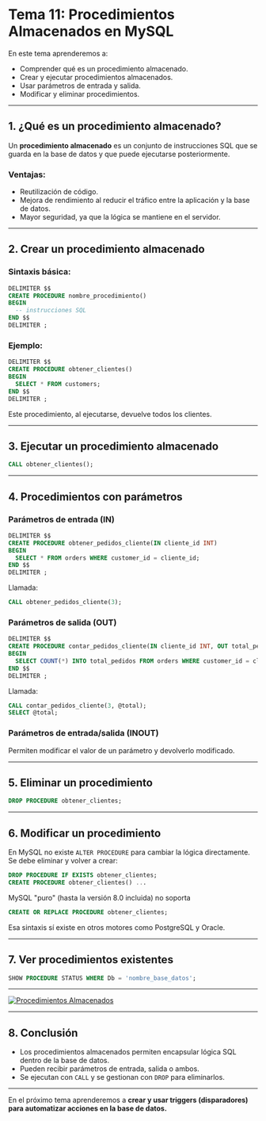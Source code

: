 # **Tema 11: Procedimientos Almacenados en MySQL**

En este tema aprenderemos a:

- Comprender qué es un procedimiento almacenado.
- Crear y ejecutar procedimientos almacenados.
- Usar parámetros de entrada y salida.
- Modificar y eliminar procedimientos.

---

## **1. ¿Qué es un procedimiento almacenado?**

Un **procedimiento almacenado** es un conjunto de instrucciones SQL que se guarda en la base de datos y que puede ejecutarse posteriormente.

### **Ventajas:**

- Reutilización de código.
- Mejora de rendimiento al reducir el tráfico entre la aplicación y la base de datos.
- Mayor seguridad, ya que la lógica se mantiene en el servidor.

---

## **2. Crear un procedimiento almacenado**

### **Sintaxis básica:**

```sql
DELIMITER $$
CREATE PROCEDURE nombre_procedimiento()
BEGIN
  -- instrucciones SQL
END $$
DELIMITER ;
```

### **Ejemplo:**

```sql
DELIMITER $$
CREATE PROCEDURE obtener_clientes()
BEGIN
  SELECT * FROM customers;
END $$
DELIMITER ;
```

Este procedimiento, al ejecutarse, devuelve todos los clientes.

---

## **3. Ejecutar un procedimiento almacenado**

```sql
CALL obtener_clientes();
```

---

## **4. Procedimientos con parámetros**

### **Parámetros de entrada (IN)**

```sql
DELIMITER $$
CREATE PROCEDURE obtener_pedidos_cliente(IN cliente_id INT)
BEGIN
  SELECT * FROM orders WHERE customer_id = cliente_id;
END $$
DELIMITER ;
```

Llamada:

```sql
CALL obtener_pedidos_cliente(3);
```

### **Parámetros de salida (OUT)**

```sql
DELIMITER $$
CREATE PROCEDURE contar_pedidos_cliente(IN cliente_id INT, OUT total_pedidos INT)
BEGIN
  SELECT COUNT(*) INTO total_pedidos FROM orders WHERE customer_id = cliente_id;
END $$
DELIMITER ;
```

Llamada:

```sql
CALL contar_pedidos_cliente(3, @total);
SELECT @total;
```

### **Parámetros de entrada/salida (INOUT)**

Permiten modificar el valor de un parámetro y devolverlo modificado.

---

## **5. Eliminar un procedimiento**

```sql
DROP PROCEDURE obtener_clientes;
```

---

## **6. Modificar un procedimiento**

En MySQL no existe `ALTER PROCEDURE` para cambiar la lógica directamente. Se debe eliminar y volver a crear:

```sql
DROP PROCEDURE IF EXISTS obtener_clientes;
CREATE PROCEDURE obtener_clientes() ...
```

MySQL "puro" (hasta la versión 8.0 incluida) no soporta

```sql
CREATE OR REPLACE PROCEDURE obtener_clientes;
```

Esa sintaxis sí existe en otros motores como PostgreSQL y Oracle.

---

## **7. Ver procedimientos existentes**

```sql
SHOW PROCEDURE STATUS WHERE Db = 'nombre_base_datos';
```

---

[![Procedimientos Almacenados](https://img.youtube.com/vi/4qnZDc2yWYc/0.jpg)](https://www.youtube.com/watch?v=4qnZDc2yWYc&list=PLzA2VyZwsq__lL586xdEFPJtV-gmYhP4N)

---

## **8. Conclusión**

- Los procedimientos almacenados permiten encapsular lógica SQL dentro de la base de datos.
- Pueden recibir parámetros de entrada, salida o ambos.
- Se ejecutan con `CALL` y se gestionan con `DROP` para eliminarlos.

---

En el próximo tema aprenderemos a **crear y usar triggers (disparadores) para automatizar acciones en la base de datos.**
